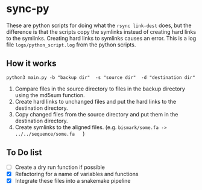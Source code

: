 # sync-py

These are python scripts for doing what the ```rsync link-dest``` does, but the difference is that the scripts copy the symlinks instead of creating hard links to the symlinks. Creating hard links to symlinks causes an error.
 This is a log file ```logs/python_script.log``` from the python scripts.

## How it works

```python3 main.py -b "backup dir"  -s "source dir"  -d "destination dir"```

1. Compare files in the source directory to files in the backup directory using the md5sum function.   
2. Create hard links to unchanged files and put the hard links to the destination directory.     
3. Copy changed files from the source directory and put them in the destination directory.  
4. Create symlinks to the aligned files. (e.g. ```bismark/some.fa -> ../../sequence/some.fa   ```)

## To Do list

* [ ] Create a dry run function if possible
* [x] Refactoring for a name of variables and functions
* [x] Integrate these files into a snakemake pipeline 
